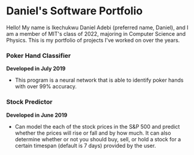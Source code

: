 # Daniel's Software Portfolio
Hello! My name is Ikechukwu Daniel Adebi (preferred name, Daniel), and I am a member of MIT's class of 2022, majoring in Computer Science and Physics. This is my portfolio of projects I've worked on over the years.
### Poker Hand Classifier
__Developed in July 2019__
- This program is a neural network that is able to identify poker hands with over 99% accuracy. 
### Stock Predictor 
__Developed in June 2019__
- Can model the each of the stock prices in the S&P 500 and predict whether the prices will rise or fall and by how much. It can also determine whether or not you should buy, sell, or hold a stock for a certain timespan (default is 7 days) provided by the user. 
